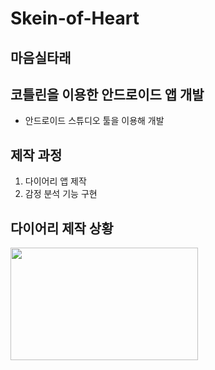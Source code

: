 # Skein-of-Heart
## 마음실타래
## 코틀린을 이용한 안드로이드 앱 개발

* 안드로이드 스튜디오 툴을 이용해 개발

## 제작 과정
1. 다이어리 앱 제작
2. 감정 분석 기능 구현

## 다이어리 제작 상황

<img src="C:\Users\User\Desktop\image\메인.jpeg" width="300px" height="180px"></img><br/>


